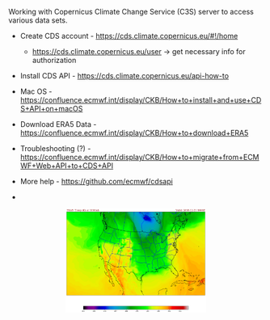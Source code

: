 Working with Copernicus Climate Change Service (C3S) server to access various data sets.

* Create CDS account - https://cds.climate.copernicus.eu/#!/home
  - https://cds.climate.copernicus.eu/user -> get necessary info for authorization

* Install CDS API - https://cds.climate.copernicus.eu/api-how-to

* Mac OS - https://confluence.ecmwf.int/display/CKB/How+to+install+and+use+CDS+API+on+macOS

* Download ERA5 Data - https://confluence.ecmwf.int/display/CKB/How+to+download+ERA5

* Troubleshooting (?) - https://confluence.ecmwf.int/display/CKB/How+to+migrate+from+ECMWF+Web+API+to+CDS+API

* More help - https://github.com/ecmwf/cdsapi

*

 
<p align="center">
  <img src=https://raw.githubusercontent.com/MethaneRain/Data-Types-Wx/master/CDS-API/ECMWF_1000mb_Temp_Reanl_20181221_1600.png width="55%">
</p>
